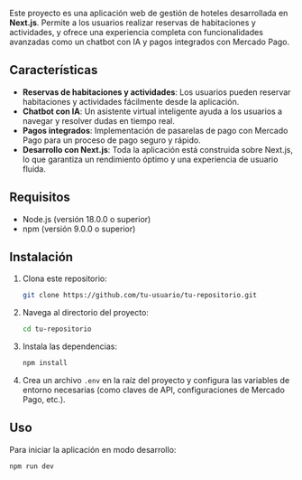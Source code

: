 
Este proyecto es una aplicación web de gestión de hoteles desarrollada en **Next.js**. Permite a los usuarios realizar reservas de habitaciones y actividades, y ofrece una experiencia completa con funcionalidades avanzadas como un chatbot con IA y pagos integrados con Mercado Pago.

## Características

- **Reservas de habitaciones y actividades**: Los usuarios pueden reservar habitaciones y actividades fácilmente desde la aplicación.
- **Chatbot con IA**: Un asistente virtual inteligente ayuda a los usuarios a navegar y resolver dudas en tiempo real.
- **Pagos integrados**: Implementación de pasarelas de pago con Mercado Pago para un proceso de pago seguro y rápido.
- **Desarrollo con Next.js**: Toda la aplicación está construida sobre Next.js, lo que garantiza un rendimiento óptimo y una experiencia de usuario fluida.

## Requisitos

- Node.js (versión 18.0.0 o superior)
- npm (versión 9.0.0 o superior)

## Instalación

1. Clona este repositorio:

    ```bash
    git clone https://github.com/tu-usuario/tu-repositorio.git
    ```

2. Navega al directorio del proyecto:

    ```bash
    cd tu-repositorio
    ```

3. Instala las dependencias:

    ```bash
    npm install
    ```

4. Crea un archivo `.env` en la raíz del proyecto y configura las variables de entorno necesarias (como claves de API, configuraciones de Mercado Pago, etc.).

## Uso

Para iniciar la aplicación en modo desarrollo:

```bash
npm run dev
